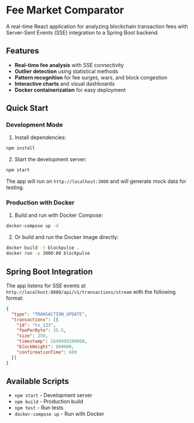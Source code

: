 # Fee Market Comparator

A real-time React application for analyzing blockchain transaction fees with Server-Sent Events (SSE) integration to a Spring Boot backend.

## Features

- **Real-time fee analysis** with SSE connectivity
- **Outlier detection** using statistical methods
- **Pattern recognition** for fee surges, wars, and block congestion
- **Interactive charts** and visual dashboards
- **Docker containerization** for easy deployment

## Quick Start

### Development Mode

1. Install dependencies:
```bash
npm install
```

2. Start the development server:
```bash
npm start
```

The app will run on `http://localhost:3000` and will generate mock data for testing.

### Production with Docker

1. Build and run with Docker Compose:
```bash
docker-compose up -d
```

2. Or build and run the Docker image directly:
```bash
docker build -t blockpulse .
docker run -p 3000:80 blockpulse
```

## Spring Boot Integration

The app listens for SSE events at `http://localhost:8080/api/v1/transactions/stream` with the following format:

```json
{
  "type": "TRANSACTION_UPDATE",
  "transactions": [{
    "id": "tx_123",
    "feePerByte": 25.5,
    "size": 250,
    "timestamp": 1640995200000,
    "blockHeight": 800000,
    "confirmationTime": 600
  }]
}
```

## Available Scripts

- `npm start` - Development server
- `npm build` - Production build
- `npm test` - Run tests
- `docker-compose up` - Run with Docker

